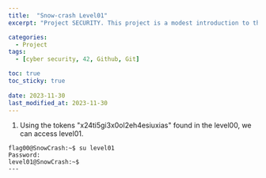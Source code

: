 ```yaml
---
title:  "Snow-crash Level01"
excerpt: "Project SECURITY. This project is a modest introduction to the wide world of cyber security. A world where you’ll have no margin for errors."

categories:
  - Project
tags:
  - [cyber security, 42, Github, Git]

toc: true
toc_sticky: true
 
date: 2023-11-30
last_modified_at: 2023-11-30
---
```

1. Using the tokens "x24ti5gi3x0ol2eh4esiuxias" found in the level00, we can access level01.

```
flag00@SnowCrash:~$ su level01
Password:
level01@SnowCrash:~$
---
```